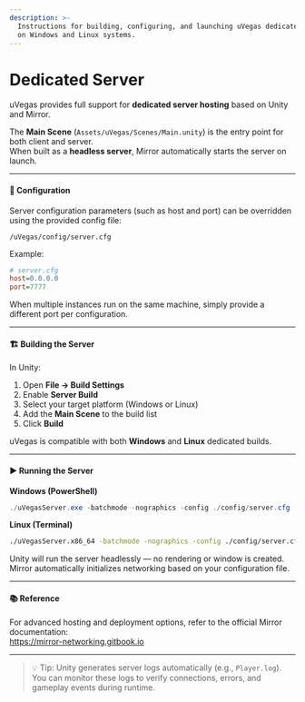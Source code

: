 ```yaml
---
description: >-
  Instructions for building, configuring, and launching uVegas dedicated servers
  on Windows and Linux systems.
---
```


# Dedicated Server

uVegas provides full support for **dedicated server hosting** based on Unity and Mirror.

The **Main Scene** (`Assets/uVegas/Scenes/Main.unity`) is the entry point for both client and server.\
When built as a **headless server**, Mirror automatically starts the server on launch.

***

#### 🔧 Configuration

Server configuration parameters (such as host and port) can be overridden using the provided config file:

`/uVegas/config/server.cfg`

Example:

```ini
# server.cfg
host=0.0.0.0
port=7777
```

When multiple instances run on the same machine, simply provide a different port per configuration.

***

#### 🏗️ Building the Server

In Unity:

1. Open **File → Build Settings**
2. Enable **Server Build**
3. Select your target platform (Windows or Linux)
4. Add the **Main Scene** to the build list
5. Click **Build**

uVegas is compatible with both **Windows** and **Linux** dedicated builds.

***

#### ▶️ Running the Server

**Windows (PowerShell)**

```powershell
./uVegasServer.exe -batchmode -nographics -config ./config/server.cfg
```

**Linux (Terminal)**

```bash
./uVegasServer.x86_64 -batchmode -nographics -config ./config/server.cfg
```

Unity will run the server headlessly — no rendering or window is created.\
Mirror automatically initializes networking based on your configuration file.

***

#### 📚 Reference

For advanced hosting and deployment options, refer to the official Mirror documentation:\
https://mirror-networking.gitbook.io

***

> 💡 Tip: Unity generates server logs automatically (e.g., `Player.log`).\
> You can monitor these logs to verify connections, errors, and gameplay events during runtime.

